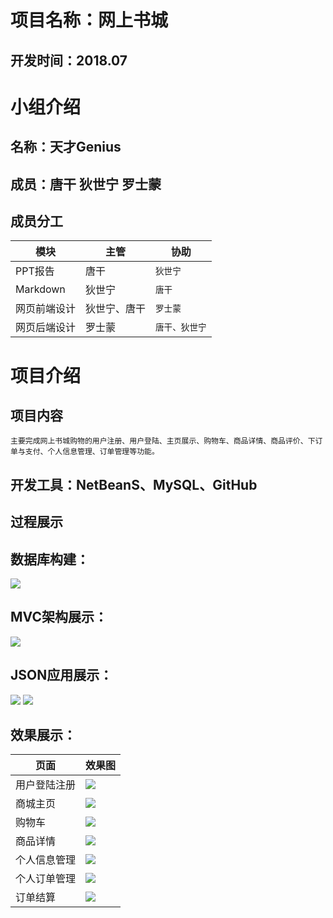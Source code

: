 # 项目名称：网上书城
## 开发时间：2018.07
# 小组介绍
## 名称：天才Genius
## 成员：唐干 狄世宁 罗士蒙
## 成员分工  
|**模块**|**主管**|**协助**|
|---|---|----
|PPT报告|唐干|`狄世宁`
|Markdown|狄世宁|`唐干`
|网页前端设计|狄世宁、唐干|`罗士蒙`
|网页后端设计|罗士蒙|`唐干、狄世宁`
# 项目介绍
## 项目内容
    主要完成网上书城购物的用户注册、用户登陆、主页展示、购物车、商品详情、商品评价、下订单与支付、个人信息管理、订单管理等功能。
## 开发工具：NetBeanS、MySQL、GitHub
## 过程展示
## 数据库构建：
![](https://github.com/meng10270/Genius/blob/master/screenshots/sql.PNG)
## MVC架构展示：
![](https://github.com/meng10270/Genius/blob/master/screenshots/mvc.PNG)
## JSON应用展示：
![](https://github.com/meng10270/Genius/blob/master/screenshots/jsonapi.PNG)
![](https://github.com/meng10270/Genius/blob/master/screenshots/json.PNG)
## 效果展示：
|**页面**|**效果图**|
|---|---
|用户登陆注册|![](https://github.com/meng10270/Genius/blob/master/screenshots/%E7%99%BB%E5%BD%95%E6%B3%A8%E5%86%8C.PNG)
|商城主页|![](https://github.com/meng10270/Genius/blob/master/screenshots/%E4%B8%BB%E9%A1%B5.PNG)
|购物车|![](https://github.com/meng10270/Genius/blob/master/screenshots/%E8%B4%AD%E7%89%A9%E8%BD%A6.PNG)
|商品详情|![](https://github.com/meng10270/Genius/blob/master/screenshots/%E5%95%86%E5%93%81%E8%AF%A6%E6%83%85.PNG)
|个人信息管理|![](https://github.com/meng10270/Genius/blob/master/screenshots/%E4%B8%AA%E4%BA%BA%E4%BF%A1%E6%81%AF.PNG)
|个人订单管理|![](https://github.com/meng10270/Genius/blob/master/screenshots/%E8%AE%A2%E5%8D%95.PNG)
|订单结算|![](https://github.com/meng10270/Genius/blob/master/screenshots/%E8%AE%A2%E5%8D%95%E7%BB%93%E7%AE%97.PNG)

